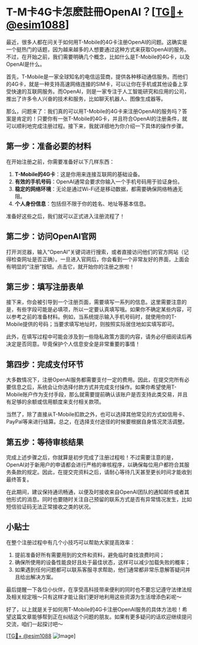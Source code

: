 # T-M卡4G卡怎麽註冊OpenAI？[[TG💪+ @esim1088](https://t.me/s/esim1088)]

最近，很多人都在问关于如何用T-Mobile的4G卡注册OpenAI的问题。这确实是一个挺热门的话题，因为越来越多的人想要通过这种方式来获取OpenAI的服务。不过，在开始之前，我们需要明确几个概念，比如什么是T-Mobile的4G卡，以及OpenAI是什么。

首先，T-Mobile是一家全球知名的电信运营商，提供各种移动通信服务。而他们的4G卡，就是一种支持高速网络连接的SIM卡，可以让你在手机或其他设备上享受快速的互联网服务。而OpenAI，则是一家专注于人工智能研究和应用的公司，推出了许多令人兴奋的技术和服务，比如聊天机器人、图像生成器等。

那么，问题来了：我们真的可以用T-Mobile的4G卡来注册OpenAI的服务吗？答案是肯定的！只要你有一张T-Mobile的4G卡，并且符合OpenAI的注册条件，就可以顺利地完成注册过程。接下来，我就详细地为你介绍一下具体的操作步骤。

## 第一步：准备必要的材料

在开始注册之前，你需要准备好以下几样东西：

1. **T-Mobile的4G卡**：这是你用来连接互联网的基础设备。
2. **有效的手机号码**：OpenAI通常会要求你输入一个手机号码用于验证身份。
3. **稳定的网络环境**：无论是通过Wi-Fi还是移动数据，都需要确保网络畅通无阻。
4. **个人身份信息**：包括但不限于你的姓名、地址等基本信息。

准备好这些之后，我们就可以正式进入注册流程了！

## 第二步：访问OpenAI官网

打开浏览器，输入“OpenAI”关键词进行搜索，或者直接访问他们的官方网站（记得检查网址是否正确）。一旦进入官网后，你会看到一个非常友好的界面，上面会有明显的“注册”按钮。点击它，就开始你的注册之旅啦！

## 第三步：填写注册表单

接下来，你会被引导到一个注册页面，需要填写一系列的信息。这里需要注意的是，有些字段可能是必填项，所以一定要认真填写哦。如果你不确定某些内容，可以参考之前的准备材料。例如，当系统提示输入手机号码时，就使用你的T-Mobile提供的号码；当要求填写地址时，则按照实际居住地如实填写即可。

此外，在填写过程中可能会涉及到一些隐私政策方面的内容，请务必仔细阅读后再决定是否同意。毕竟保护个人信息安全是非常重要的事情！

## 第四步：完成支付环节

大多数情况下，注册OpenAI服务都需要支付一定的费用。因此，在提交完所有必要信息之后，系统会让你选择付款方式并完成支付操作。如果你希望使用T-Mobile账户作为支付手段，那么就需要提前确认该账户是否支持此类交易，并且有足够的余额或信用额度来支付相关款项。

当然了，除了直接从T-Mobile扣款之外，也可以选择其他常见的方式如信用卡、PayPal等来进行结算。总之，在选择支付途径的时候要根据自身情况灵活调整。

## 第五步：等待审核结果

完成上述步骤之后，你就算是初步完成了注册过程啦！不过需要注意的是，OpenAI对于新用户的申请都会进行严格的审核程序，以确保每位用户都符合其服务条款的规定。因此，在提交完资料之后，请耐心等待几天甚至更长时间才能收到最终答复。

在此期间，建议保持通讯畅通，以便及时接收来自OpenAI团队的通知邮件或者其他形式的消息。同时也要随时关注自己预留的联系方式是否有异常情况发生，比如短信验证码无法正常接收之类的状况。

## 小贴士

在整个注册过程中有几个小技巧可以帮助大家提高效率：

1. 提前准备好所有需要用到的文件和资料，避免临时查找浪费时间；
2. 确保所使用的设备性能良好且处于最佳状态，这样可以减少加载失败的概率；
3. 如果遇到任何问题都可以联系客服寻求帮助，他们通常都非常乐意解答疑问并且给出解决方案。

最后提醒一下各位小伙伴，在享受高科技带来便利的同时也不要忘记遵守法律法规及相关规定哦～只有这样才能让我们更好地利用这些资源为生活增添色彩呢～

好了，以上就是关于如何用T-Mobile的4G卡注册OpenAI服务的具体方法啦！希望这篇文章能够帮到正在纠结这个问题的朋友。如果有更多疑问的话欢迎继续提问交流，咱们一起探讨吧～

[[TG💪+ @esim1088](https://t.me/s/esim1088) ![Image](https://i.postimg.cc/4NQfJmqS/Snipaste-2025-05-13-00-14-12.png)]